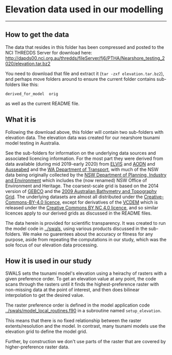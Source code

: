 # Elevation data used in our modelling 
--------------------------------------

## How to get the data

The data that resides in this folder has been compressed and posted to the NCI THREDDS Server for download here: http://dapds00.nci.org.au/thredds/fileServer/fj6/PTHA/Nearshore_testing_2020/elevation.tar.bz2

You need to download that file and extract it (`tar -zxf elevation.tar.bz2`), and perhaps move folders around to ensure the current folder contains sub-folders like this:

    derived_for_model  orig

as well as the current README file.

## What it is

Following the download above, this folder will contain two sub-folders with elevation data. The elevation data was created for our nearshore tsunami model testing in Australia.

See the sub-folders for information on the underlying data sources and associated licencing information. For the most part they were derived from data available (during mid 2019-early 2020) from [ELVIS](https://elevation.fsdf.org.au/) and [AODN](https://portal.aodn.org.au/search) and [Ausseabed](http://www.ausseabed.gov.au/) and the [WA Department of Transport](https://catalogue.data.wa.gov.au/dataset/composite-surfaces-multibeam-lidar-laser), with much of the NSW data being originally collected by the [NSW Department of Planning, Industry and Environment](https://www.dpie.nsw.gov.au/) which includes the (now renamed) NSW Office of Environment and Heritage. The coarsest-scale grid is based on the 2014 version of [GEBCO](https://www.gebco.net/) and the [2009 Australian Bathymetry and Topography Grid](https://data.gov.au/data/dataset/australian-bathymetry-and-topography-grid-june-2009). The underlying datasets are almost all distributed under the [Creative-Commons-BY-4.0 licence](https://creativecommons.org/licenses/by/4.0/), except for derivatives of the [VCDEM](https://vmdp.deakin.edu.au/geonetwork/srv/eng/metadata.show?uuid=8d3ccf63-ee85-41cd-917e-933624a50b2e) which is released under the [Creative Commons BY NC 4.0 licence](https://creativecommons.org/licenses/by-nc/4.0/), and so similar licences apply to our derived grids as discussed in the README files.

The data herein is provided for scientific transparency. It was created to run the model code in [../swals](../swals), using various products discussed in the sub-folders. We make no guarentees about the accuracy or fitness for any purpose, aside from repeating the computations in our study, which was the sole focus of our elevation data processing.

## How it is used in our study 

SWALS sets the tsunami model's elevation using a heirachy of rasters with a given preference order. To get an elevation value at any point, the code scans through the rasters until it finds the highest-preference raster with non-missing data at the point of interest, and then does bilinear interpolation to get the desired value. 

The raster preference order is defined in the model application code [../swals/model_local_routines.f90](../swals/model_local_routines.f90) in a  subroutine named `setup_elevation`.

This means that there is no fixed relationship between the raster extents/resolution and the model. In contrast, many tsunami models use the elevation grid to define the model grid. 

Further, by construction we don't use parts of the raster that are covered by higher-preference raster data.


